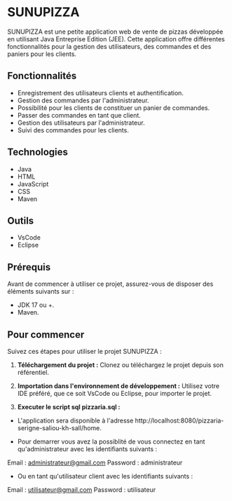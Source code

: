 # SUNUPIZZA

SUNUPIZZA est une petite application web de vente de pizzas développée en utilisant Java Entreprise Edition (JEE). Cette application offre différentes fonctionnalités pour la gestion des utilisateurs, des commandes et des paniers pour les clients.

## Fonctionnalités
* Enregistrement des utilisateurs clients et authentification.
* Gestion des commandes par l'administrateur.
* Possibilité pour les clients de constituer un panier de commandes.
* Passer des commandes en tant que client.
* Gestion des utilisateurs par l'administrateur.
* Suivi des commandes pour les clients.

## Technologies
* Java
* HTML
* JavaScript
* CSS
* Maven

## Outils
* VsCode
* Eclipse

## Prérequis
Avant de commencer à utiliser ce projet, assurez-vous de disposer des éléments suivants sur :

* JDK 17 ou +.
* Maven.

## Pour commencer
Suivez ces étapes pour utiliser le projet SUNUPIZZA :

1. **Téléchargement du projet :** Clonez ou téléchargez le projet depuis son référentiel.

2. **Importation dans l'environnement de développement :** Utilisez votre IDE préféré, que ce soit VsCode ou Eclipse, pour importer le projet.

3. **Executer le script sql pizzaria.sql :**

* L'application sera disponible à l'adresse http://localhost:8080/pizzaria-serigne-saliou-kh-sall/home.


* Pour demarrer vous avez la possiblité de vous connectez en tant qu'administrateur avec les identifiants suivants :

Email : administrateur@gmail.com
Password : administrateur

* Ou en tant qu'utilisateur client avec les identifiants suivants :

Email : utilisateur@gmail.com
Password : utilisateur
